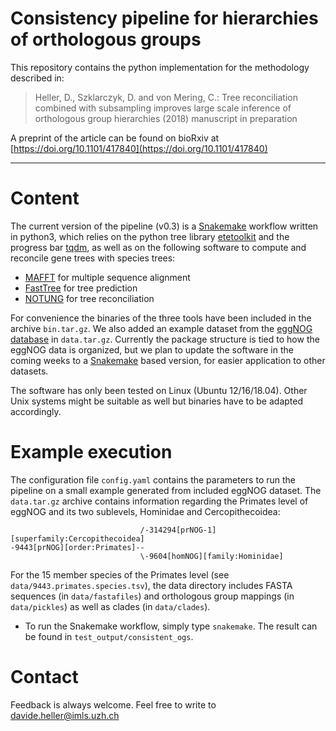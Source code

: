 # Consistency pipeline for hierarchies of orthologous groups

This repository contains the python implementation for the methodology described in:

> Heller, D., Szklarczyk, D. and von Mering, C.: Tree reconciliation combined with subsampling improves large scale inference of orthologous group hierarchies (2018) manuscript in preparation

A preprint of the article can be found on bioRxiv at [https://doi.org/10.1101/417840](https://doi.org/10.1101/417840)

---

# Content

The current version of the pipeline (v0.3) is a [Snakemake](https://snakemake.readthedocs.io/en/stable) workflow written in python3, which relies on the python tree library [etetoolkit](http://etetoolkit.org) and the progress bar [tqdm](https://github.com/tqdm/tqdm), as well as on the following software to compute and reconcile gene trees with species trees:

- [MAFFT](https://mafft.cbrc.jp/alignment/software/linuxportable.html) for multiple sequence alignment
- [FastTree](http://www.microbesonline.org/fasttree/#Install) for tree prediction
- [NOTUNG](http://www.cs.cmu.edu/~durand/Notung/) for tree reconciliation

For convenience the binaries of the three tools have been included in the archive `bin.tar.gz`. We also added an example dataset from the [eggNOG database](http://eggnog.embl.de) in `data.tar.gz`. Currently the package structure is tied to how the eggNOG data is organized, but we plan to update the software in the coming weeks to a [Snakemake](https://snakemake.readthedocs.io/en/stable/) based version, for easier application to other datasets.

The software has only been tested on Linux (Ubuntu 12/16/18.04). Other Unix systems might be suitable as well but binaries have to be adapted accordingly.

# Example execution

The configuration file `config.yaml` contains the parameters to run the pipeline on a small example generated from included eggNOG dataset. The `data.tar.gz` archive contains information regarding the Primates level of eggNOG and its two sublevels, Hominidae and Cercopithecoidea:

```
                             /-314294[prNOG-1][superfamily:Cercopithecoidea]
-9443[prNOG][order:Primates]--
                             \-9604[homNOG][family:Hominidae]
```

For the 15 member species of the Primates level (see `data/9443.primates.species.tsv`), the data directory includes FASTA sequences (in `data/fastafiles`) and orthologous group mappings (in `data/pickles`) as well as clades (in `data/clades`). 

- To run the Snakemake workflow, simply type `snakemake`. The result can be found in `test_output/consistent_ogs`.

# Contact

Feedback is always welcome. Feel free to write to davide.heller@imls.uzh.ch
